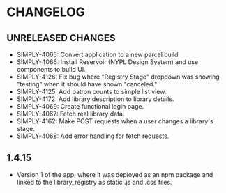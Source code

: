 # CHANGELOG

## UNRELEASED CHANGES

- SIMPLY-4065: Convert application to a new parcel build
- SIMPLY-4066: Install Reservoir (NYPL Design System) and use components to build UI.
- SIMPLY-4126: Fix bug where "Registry Stage" dropdown was showing "testing" when it should have shown "canceled."
- SIMPLY-4125: Add patron counts to simple list view.
- SIMPLY-4172: Add library description to library details.
- SIMPLY-4069: Create functional login page.
- SIMPLY-4067: Fetch real library data.
- SIMPLY-4162: Make POST requests when a user changes a library's stage.
- SIMPLY-4068: Add error handling for fetch requests.

## 1.4.15

- Version 1 of the app, where it was deployed as an npm package and linked to the library_registry as static .js and .css files.
